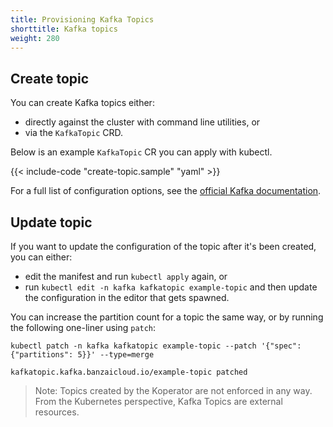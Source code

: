 ```yaml
---
title: Provisioning Kafka Topics
shorttitle: Kafka topics
weight: 280
---
```


## Create topic

You can create Kafka topics either:

- directly against the cluster with command line utilities, or
- via the `KafkaTopic` CRD.

Below is an example `KafkaTopic` CR you can apply with kubectl.

{{< include-code "create-topic.sample" "yaml" >}}

For a full list of configuration options, see the [official Kafka documentation](https://kafka.apache.org/documentation/#topicconfigs).

## Update topic

If you want to update the configuration of the topic after it's been created, you can either:

- edit the manifest and run `kubectl apply` again, or 
- run `kubectl edit -n kafka kafkatopic example-topic` and then update the configuration in the editor that gets spawned.

You can increase the partition count for a topic the same way, or by running the following one-liner using `patch`:

```shell
kubectl patch -n kafka kafkatopic example-topic --patch '{"spec": {"partitions": 5}}' --type=merge

kafkatopic.kafka.banzaicloud.io/example-topic patched
```

> Note: Topics created by the Koperator are not enforced in any way. From the Kubernetes perspective, Kafka Topics are external resources.
